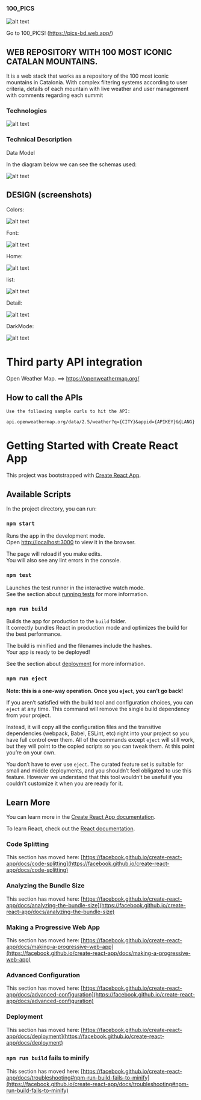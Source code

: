 ### 100_PICS

![alt text](https://firebasestorage.googleapis.com/v0/b/pics-bd.appspot.com/o/LOGO.png?alt=media&token=1c67f270-fa3f-4b37-8d63-af9eb53a83c5)

Go to 100_PICS! (https://pics-bd.web.app/)

## WEB REPOSITORY WITH 100 MOST ICONIC CATALAN MOUNTAINS.

It is a web stack that works as a repository of the 100 most iconic mountains in Catalonia. With complex filtering systems according to user criteria, details of each mountain with live weather and user management with comments regarding each summit

### Technologies

![alt text](https://firebasestorage.googleapis.com/v0/b/pics-bd.appspot.com/o/TECHNOLOGIES-01.png?alt=media&token=94e70e19-e30b-468b-910c-5f9e13f39d15)

### Technical Description

Data Model

In the diagram below we can see the schemas used:

![alt text](https://firebasestorage.googleapis.com/v0/b/pics-bd.appspot.com/o/bd_structure_V3.png?alt=media&token=d77e5a2e-1bbb-4a30-a953-f0f909ff2468)

## DESIGN (screenshots)

Colors:

![alt text](https://firebasestorage.googleapis.com/v0/b/pics-bd.appspot.com/o/colors.png?alt=media&token=913b027d-4f4e-471e-962a-380422ff8f34)

Font:

![alt text](https://firebasestorage.googleapis.com/v0/b/pics-bd.appspot.com/o/tipo.png?alt=media&token=0dee9022-875b-42e1-9b87-dd066aee4e7f)

Home:

![alt text](https://firebasestorage.googleapis.com/v0/b/pics-bd.appspot.com/o/HOME.png?alt=media&token=df9906ce-4ce1-4d8d-98a6-5eb1b7febe01)

list:

![alt text](https://firebasestorage.googleapis.com/v0/b/pics-bd.appspot.com/o/LIST.png?alt=media&token=dd96cc36-0274-4a33-a7c4-3651462fe0ce)

Detail:

![alt text](https://firebasestorage.googleapis.com/v0/b/pics-bd.appspot.com/o/DETAIL.png?alt=media&token=b0b6ee6d-b791-4328-9f34-3aa6910595d6)

DarkMode:

![alt text](https://firebasestorage.googleapis.com/v0/b/pics-bd.appspot.com/o/NIGHT.png?alt=media&token=e0687362-dcc1-464b-9433-3abb964f22c3)

# Third party API integration


Open Weather Map. ==> https://openweathermap.org/

## How to call the APIs
```
Use the following sample curls to hit the API:

api.openweathermap.org/data/2.5/weather?q={CITY}&appid={APIKEY}&{LANG}
```



# Getting Started with Create React App

This project was bootstrapped with [Create React App](https://github.com/facebook/create-react-app).

## Available Scripts

In the project directory, you can run:

### `npm start`

Runs the app in the development mode.\
Open [http://localhost:3000](http://localhost:3000) to view it in the browser.

The page will reload if you make edits.\
You will also see any lint errors in the console.

### `npm test`

Launches the test runner in the interactive watch mode.\
See the section about [running tests](https://facebook.github.io/create-react-app/docs/running-tests) for more information.

### `npm run build`

Builds the app for production to the `build` folder.\
It correctly bundles React in production mode and optimizes the build for the best performance.

The build is minified and the filenames include the hashes.\
Your app is ready to be deployed!

See the section about [deployment](https://facebook.github.io/create-react-app/docs/deployment) for more information.

### `npm run eject`

**Note: this is a one-way operation. Once you `eject`, you can’t go back!**

If you aren’t satisfied with the build tool and configuration choices, you can `eject` at any time. This command will remove the single build dependency from your project.

Instead, it will copy all the configuration files and the transitive dependencies (webpack, Babel, ESLint, etc) right into your project so you have full control over them. All of the commands except `eject` will still work, but they will point to the copied scripts so you can tweak them. At this point you’re on your own.

You don’t have to ever use `eject`. The curated feature set is suitable for small and middle deployments, and you shouldn’t feel obligated to use this feature. However we understand that this tool wouldn’t be useful if you couldn’t customize it when you are ready for it.

## Learn More

You can learn more in the [Create React App documentation](https://facebook.github.io/create-react-app/docs/getting-started).

To learn React, check out the [React documentation](https://reactjs.org/).

### Code Splitting

This section has moved here: [https://facebook.github.io/create-react-app/docs/code-splitting](https://facebook.github.io/create-react-app/docs/code-splitting)

### Analyzing the Bundle Size

This section has moved here: [https://facebook.github.io/create-react-app/docs/analyzing-the-bundle-size](https://facebook.github.io/create-react-app/docs/analyzing-the-bundle-size)

### Making a Progressive Web App

This section has moved here: [https://facebook.github.io/create-react-app/docs/making-a-progressive-web-app](https://facebook.github.io/create-react-app/docs/making-a-progressive-web-app)

### Advanced Configuration

This section has moved here: [https://facebook.github.io/create-react-app/docs/advanced-configuration](https://facebook.github.io/create-react-app/docs/advanced-configuration)

### Deployment

This section has moved here: [https://facebook.github.io/create-react-app/docs/deployment](https://facebook.github.io/create-react-app/docs/deployment)

### `npm run build` fails to minify

This section has moved here: [https://facebook.github.io/create-react-app/docs/troubleshooting#npm-run-build-fails-to-minify](https://facebook.github.io/create-react-app/docs/troubleshooting#npm-run-build-fails-to-minify)
